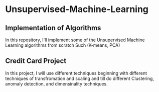 # Unsupervised-Machine-Learning

## Implementation of Algorithms 
In this repository, I'll implement some of the Unsupervised Machine Learning algorithms from scratch
Such (K-means, PCA)

## Credit Card Project
In this project, I will use different techniques beginning with different techniques of transfromation and scaling and till do different Clustering, anomaly detection, and dimensinality techniques. 
